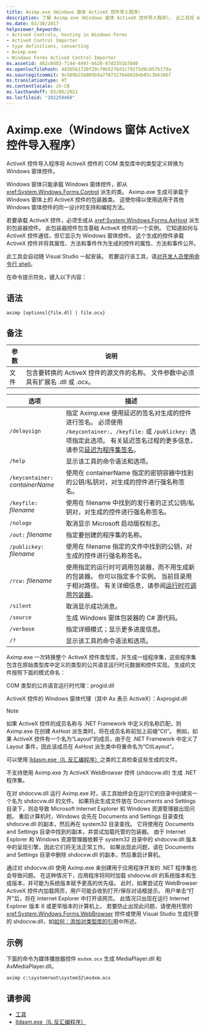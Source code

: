 ```yaml
---
title: Aximp.exe（Windows 窗体 ActiveX 控件导入程序）
description: 了解 Aximp.exe（Windows 窗体 ActiveX 控件导入程序）。 此工具将 ActiveX 的 COM 类型库中的类型定义转换为 Windows 窗体。
ms.date: 03/30/2017
helpviewer_keywords:
- ActiveX controls, hosting in Windows Forms
- ActiveX Control Importer
- type definitions, converting
- Aximp.exe
- Windows Forms ActiveX Control Importer
ms.assetid: 482c0d83-7144-4497-b626-87d2351b78d0
ms.openlocfilehash: 4d3b5b1720f29c70b5276d1c79275d8c057b179a
ms.sourcegitcommit: 9c589b25b005b9a7f87327646020eb85c3b6306f
ms.translationtype: HT
ms.contentlocale: zh-CN
ms.lasthandoff: 03/06/2021
ms.locfileid: "102259468"
---
```

# <a name="aximpexe-windows-forms-activex-control-importer"></a>Aximp.exe（Windows 窗体 ActiveX 控件导入程序）

ActiveX 控件导入程序将 ActiveX 控件的 COM 类型库中的类型定义转换为 Windows 窗体控件。  
  
 Windows 窗体只能承载 Windows 窗体控件，即从 <xref:System.Windows.Forms.Control> 派生的类。 Aximp.exe 生成可承载于 Windows 窗体上的 ActiveX 控件的包装器类。 这使你得以使用适用于其他 Windows 窗体控件的同一设计时支持和编程方法。  
  
 若要承载 ActiveX 控件，必须生成从 <xref:System.Windows.Forms.AxHost> 派生的包装器控件。 此包装器控件包含基础 ActiveX 控件的一个实例。 它知道如何与 ActiveX 控件通信，但它显示为 Windows 窗体控件。 这个生成的控件承载 ActiveX 控件并将其属性、方法和事件作为生成的控件的属性、方法和事件公开。  
  
 此工具会自动随 Visual Studio 一起安装。 若要运行该工具，请[对开发人员使用命令行 shell](/visualstudio/ide/reference/command-prompt-powershell)。
  
 在命令提示符处，键入以下内容：  
  
## <a name="syntax"></a>语法  
  
```console  
aximp [options]{file.dll | file.ocx}  
```  
  
## <a name="remarks"></a>备注  
  
|参数|说明|  
|--------------|-----------------|  
|文件|包含要转换的 ActiveX 控件的源文件的名称。 文件参数中必须具有扩展名 .dll 或 .ocx。|  
  
|选项|描述|  
|------------|-----------------|  
|`/delaysign`|指定 Aximp.exe 使用延迟的签名对生成的控件进行签名。 必须使用 `/keycontainer:`、`/keyfile:` 或 `/publickey:` 选项指定此选项。 有关延迟签名过程的更多信息，请参见[延迟为程序集签名](../../standard/assembly/delay-sign.md)。|  
|`/help`|显示该工具的命令语法和选项。|  
|`/keycontainer:` *containerName*|使用在 containerName 指定的密钥容器中找到的公钥/私钥对，对生成的控件进行强名称签名。|  
|`/keyfile:` *filename*|使用在 filename 中找到的发行者的正式公钥/私钥对，对生成的控件进行强名称签名。|  
|`/nologo`|取消显示 Microsoft 启动版权标志。|  
|`/out:` *filename*|指定要创建的程序集的名称。|  
|`/publickey:` *filename*|使用在 filename 指定的文件中找到的公钥，对生成的控件进行强名称签名。|  
|`/rcw:` *filename*|使用指定的运行时可调用包装器，而不用生成新的包装器。 你可以指定多个实例。 当前目录用于相对路径。 有关详细信息，请参阅[运行时可调用包装器](../../standard/native-interop/runtime-callable-wrapper.md)。|  
|`/silent`|取消显示成功消息。|  
|`/source`|生成 Windows 窗体包装器的 C# 源代码。|  
|`/verbose`|指定详细模式；显示更多进度信息。|  
|`/?`|显示该工具的命令语法和选项。|  
  
 Aximp.exe 一次转换整个 ActiveX 控件类型库，并生成一组程序集，这些程序集包含在原始类型库中定义的类型的公共语言运行时元数据和控件实现。 生成的文件按照下面的模式命名：  
  
 COM 类型的公共语言运行时代理：progid.dll  
  
 ActiveX 控件的 Windows 窗体代理（其中 Ax 表示 ActiveX）：Axprogid.dll  
  
> [!NOTE]
> 如果 ActiveX 控件的成员名称与 .NET Framework 中定义的名称匹配，则 Aximp.exe 在创建 AxHost 派生类时，将在成员名称前加上前缀“Ctl”。 例如，如果 ActiveX 控件有一个名为“Layout”的成员，由于在 .NET Framework 中定义了 Layout 事件，因此该成员在 AxHost 派生类中将重命名为“CtlLayout”。  
  
 可以使用 [Ildasm.exe（IL 反汇编程序）](ildasm-exe-il-disassembler.md)之类的工具检查这些生成的文件。  
  
 不支持使用 Aximp.exe 为 ActiveX WebBrowser 控件 (shdocvw.dll) 生成 .NET 程序集。  
  
 在对 shdocvw.dll 运行 Aximp.exe 时，该工具始终会在运行它的目录中创建另一个名为 shdocvw.dll 的文件。 如果将此生成文件放在 Documents and Settings 目录下，则会导致 Microsoft Internet Explorer 和 Windows 资源管理器出现问题。 重启计算机时，Windows 会先在 Documents and Settings 目录查找 shdocvw.dll 的副本，然后再在 system32 目录查找。 它将使用在 Documents and Settings 目录中找到的副本，并尝试加载托管的包装器。 由于 Internet Explorer 和 Windows 资源管理器依赖于 system32 目录中的 shdocvw.dll 版本中的呈现引擎，因此它们将无法正常工作。 如果出现此问题，请在 Documents and Settings 目录中删除 shdocvw.dll 的副本，然后重启计算机。  
  
 通过对 shdocvw.dll 使用 Aximp.exe 来创建用于应用程序开发的 .NET 程序集也会导致问题。 在这种情况下，应用程序将同时加载 shdocvw.dll 的系统版本和生成版本，并可能为系统版本赋予更高的优先级。 此时，如果尝试在 WebBrowser ActiveX 控件内加载网页，用户可能会收到打开/保存对话框提示。 用户单击“打开”后，将在 Internet Explorer 中打开该网页。 此情况只出现在运行 Internet Explorer 版本 6 或更早版本的计算机上。 若要防止出现此问题，请使用托管的 <xref:System.Windows.Forms.WebBrowser> 控件或使用 Visual Studio 生成托管的 shdocvw.dll，如[如何：添加对类型库的引用](../interop/how-to-add-references-to-type-libraries.md)中所述。  
  
## <a name="example"></a>示例  

 下面的命令为媒体播放器控件 `msdxm.ocx` 生成 MediaPlayer.dll 和 AxMediaPlayer.dll。  
  
```console
aximp c:\systemroot\system32\msdxm.ocx  
```  
  
## <a name="see-also"></a>请参阅

- [工具](index.md)
- [Ildasm.exe（IL 反汇编程序）](ildasm-exe-il-disassembler.md)
